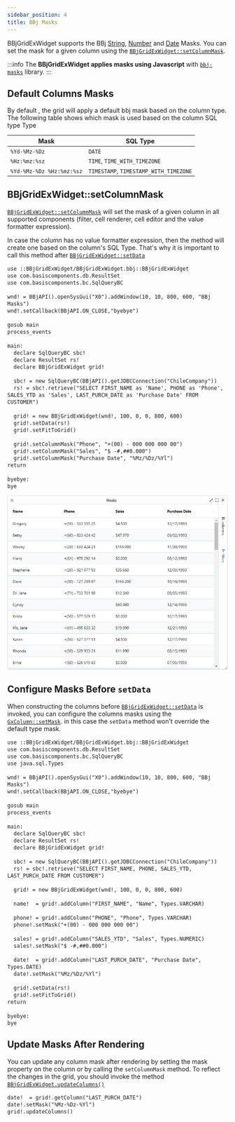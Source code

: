 ```yaml
---
sidebar_position: 4
title: BBj Masks
---
```


BBjGridExWidget supports the BBj [String](https://documentation.basis.cloud/BASISHelp/WebHelp/commands/str_function.htm), [Number](https://documentation.basis.cloud/BASISHelp/WebHelp/usr/Language_Concepts/numeric_output.htm) and [Date](https://documentation.basis.cloud/BASISHelp/WebHelp/commands/bbj-commands/date_function_bbj.htm) Masks. You can set the mask for a given column using the [`BBjGridExWidget::setColumnMask`](https://bbj-plugins.github.io/BBjGridExWidget/javadoc/BBjGridExWidget/BBjGridExWidget.html#setColumnMask).

:::info
The **BBjGridExWidget applies masks using Javascript** with [`bbj-masks`](https://github.com/BasisHub/bbj-masks) library.
:::

## Default Columns Masks

By default , the grid will apply a default bbj mask based on the column type. The following table shows which mask is used based on the column SQL type Type

| **Mask**          	| **SQL Type**                	|
|--------------------	|-----------------------------	|
| `%Yd-%Mz-%Dz`	| `DATE`	|
| `%Hz:%mz:%sz`	| `TIME`, `TIME_WITH_TIMEZONE`	|
| `%Yd-%Mz-%Dz %Hz:%mz:%sz`	| `TIMESTAMP`, `TIMESTAMP_WITH_TIMEZONE`	|


## BBjGridExWidget::setColumnMask

[`BBjGridExWidget::setColumnMask`](https://bbj-plugins.github.io/BBjGridExWidget/javadoc/BBjGridExWidget/BBjGridExWidget.html#setColumnMask) will set the mask of a given column in all supported components (filter, cell renderer, cell editor and the value formatter expression).

In case the column has no value formatter expression, then the method will create one based on the column's SQL Type. That's why it is important to call this method after [`BBjGridExWidget::setData`](../data/overview#the-bbjgridexwidgetsetdata-method)

```bbj showLineNumbers
use ::BBjGridExWidget/BBjGridExWidget.bbj::BBjGridExWidget
use com.basiscomponents.db.ResultSet
use com.basiscomponents.bc.SqlQueryBC

wnd! = BBjAPI().openSysGui("X0").addWindow(10, 10, 800, 600, "BBj Masks")
wnd!.setCallback(BBjAPI.ON_CLOSE,"byebye")

gosub main
process_events

main:
  declare SqlQueryBC sbc!
  declare ResultSet rs!
  declare BBjGridExWidget grid!

  sbc! = new SqlQueryBC(BBjAPI().getJDBCConnection("ChileCompany"))
  rs! = sbc!.retrieve("SELECT FIRST_NAME as 'Name', PHONE as 'Phone', SALES_YTD as 'Sales', LAST_PURCH_DATE as 'Purchase Date' FROM CUSTOMER")

  grid! = new BBjGridExWidget(wnd!, 100, 0, 0, 800, 600)
  grid!.setData(rs!)
  grid!.setFitToGrid()

  grid!.setColumnMask("Phone", "+(00) - 000 000 000 00")
  grid!.setColumnMask("Sales", "$ -#,##0.000")
  grid!.setColumnMask("Purchase Date", "%Mz/%Dz/%Yl")
return

byebye:
bye
```

![BBjGridExWidget - BBj Masks](./assets/masks.png)

## Configure Masks Before `setData`

When constructing the columns before [`BBjGridExWidget::setData`](../data/overview#the-bbjgridexwidgetsetdata-method) is invoked, you can configure the columns masks using the [`GxColumn::setMask`](https://bbj-plugins.github.io/BBjGridExWidget/javadoc/GxColumns/GxDefaultColumnDefinition.html#setMask). in this case the `setData` method won't override the default type mask.

```bbj showLineNumbers
use ::BBjGridExWidget/BBjGridExWidget.bbj::BBjGridExWidget
use com.basiscomponents.db.ResultSet
use com.basiscomponents.bc.SqlQueryBC
use java.sql.Types

wnd! = BBjAPI().openSysGui("X0").addWindow(10, 10, 800, 600, "BBj Masks")
wnd!.setCallback(BBjAPI.ON_CLOSE,"byebye")

gosub main
process_events

main:
  declare SqlQueryBC sbc!
  declare ResultSet rs!
  declare BBjGridExWidget grid!

  sbc! = new SqlQueryBC(BBjAPI().getJDBCConnection("ChileCompany"))
  rs! = sbc!.retrieve("SELECT FIRST_NAME, PHONE, SALES_YTD, LAST_PURCH_DATE FROM CUSTOMER")

  grid! = new BBjGridExWidget(wnd!, 100, 0, 0, 800, 600)

  name!  = grid!.addColumn("FIRST_NAME", "Name", Types.VARCHAR)

  phone! = grid!.addColumn("PHONE", "Phone", Types.VARCHAR)
  phone!.setMask("+(00) - 000 000 000 00")

  sales! = grid!.addColumn("SALES_YTD", "Sales", Types.NUMERIC)
  sales!.setMask("$ -#,##0.000")

  date!  = grid!.addColumn("LAST_PURCH_DATE", "Purchase Date", Types.DATE)
  date!.setMask("%Mz/%Dz/%Yl")

  grid!.setData(rs!)
  grid!.setFitToGrid()
return

byebye:
bye
```

## Update Masks After Rendering

You can update any column mask after rendering by setting the mask property on the column or by calling the `setColumnMask` method.
To reflect the changes in the grid, you should invoke the method [`BBjGridExWidget.updateColumns()`](https://bbj-plugins.github.io/BBjGridExWidget/javadoc/BBjGridExWidget/BBjGridExWidget.html#updateColumns)

```bbj
date!  = grid!.getColumn("LAST_PURCH_DATE")
date!.setMask("%Mz-%Dz-%Yl")
grid!.updateColumns()
```
